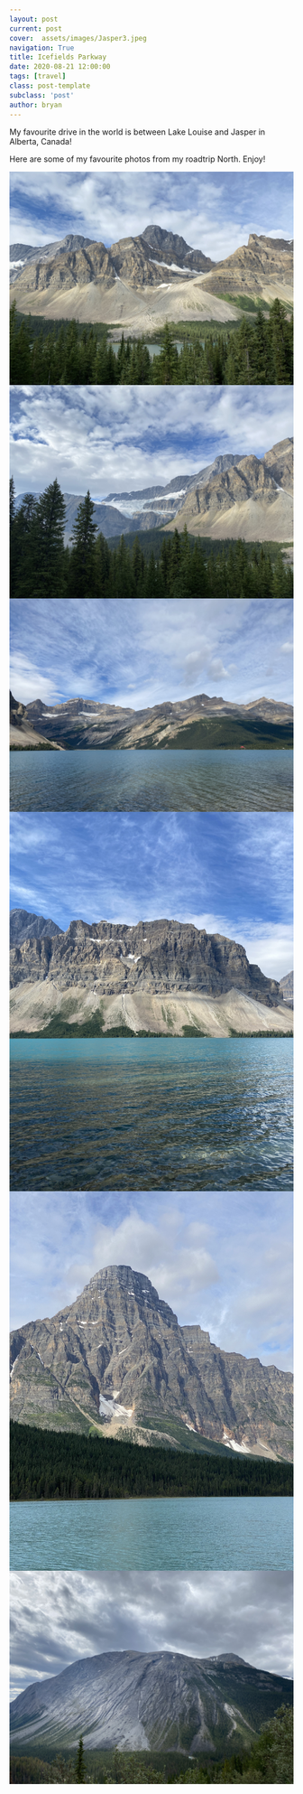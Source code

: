 ```yaml
---
layout: post
current: post
cover:  assets/images/Jasper3.jpeg
navigation: True
title: Icefields Parkway
date: 2020-08-21 12:00:00
tags: [travel]
class: post-template
subclass: 'post'
author: bryan
---
```


My favourite drive in the world is between Lake Louise and Jasper in Alberta, Canada!

Here are some of my favourite photos from my roadtrip North. Enjoy!

<img max-width="100vw" align="center" src="https://github.com/bryanyu1/blog/blob/gh-pages/assets/images/Jasper1.jpeg?raw=true" alt="Jasper1">

<img max-width="100vw" align="center" src="https://github.com/bryanyu1/blog/blob/gh-pages/assets/images/Jasper2.jpeg?raw=true" alt="Jasper2">

<img max-width="100vw" align="center" src="https://github.com/bryanyu1/blog/blob/gh-pages/assets/images/Jasper3.jpeg?raw=true" alt="Jasper3">

<img max-width="100vw" align="center" src="https://github.com/bryanyu1/blog/blob/gh-pages/assets/images/Jasper4.jpeg?raw=true" alt="Jasper4">

<img max-width="100vw" align="center" src="https://github.com/bryanyu1/blog/blob/gh-pages/assets/images/Jasper5.jpeg?raw=true" alt="Jasper5">

<img max-width="100vw" align="center" src="https://github.com/bryanyu1/blog/blob/gh-pages/assets/images/Jasper6.jpeg?raw=true" alt="Jasper6">
